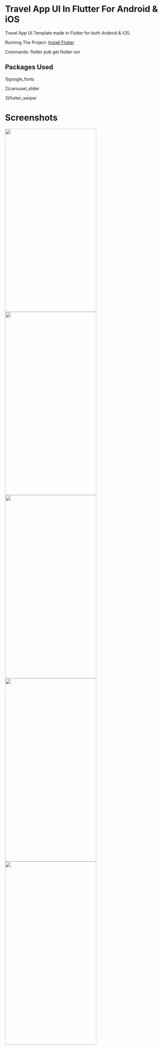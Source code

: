 # Travel App UI In Flutter For Android & iOS
Travel App UI Template made in Flutter for both Android & iOS.

Running The Project: 
<a href="https://flutter.dev">Install Flutter</a>

Commands:
flutter pub get
flutter run

## Packages Used
1)google_fonts

2)carousel_slider

3)flutter_swiper

# Screenshots

<img src="https://github.com/stevie1mat/Travel-App-UI-In-Flutter/blob/main/1.jpeg" width="300" height="600">
<img src="https://github.com/stevie1mat/Travel-App-UI-In-Flutter/blob/main/2.jpeg" width="300" height="600">
<img src="https://github.com/stevie1mat/Travel-App-UI-In-Flutter/blob/main/3.jpeg" width="300" height="600">
<img src="https://github.com/stevie1mat/Travel-App-UI-In-Flutter/blob/main/4.jpeg" width="300" height="600">
<img src="https://github.com/stevie1mat/Travel-App-UI-In-Flutter/blob/main/5.jpeg" width="300" height="600">
